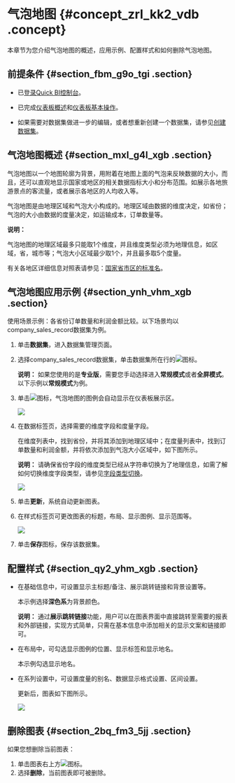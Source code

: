 # 气泡地图 {#concept_zrl_kk2_vdb .concept}

本章节为您介绍气泡地图的概述，应用示例、配置样式和如何删除气泡地图。

## 前提条件 {#section_fbm_g9o_tgi .section}

-   已[登录Quick BI控制台](https://account.aliyun.com/login/mixlogin.htm?)。

-   已完成[仪表板概述](cn.zh-CN/用户指南/仪表板制作/仪表板概述.md#)和[仪表板基本操作](cn.zh-CN/用户指南/仪表板制作/仪表板基本操作/仪表板基本操作概述.md#)。
-   如果需要对数据集做进一步的编辑，或者想重新创建一个数据集，请参见[创建数据集](cn.zh-CN/用户指南/数据建模/管理数据集/创建数据集.md#)。

## 气泡地图概述 {#section_mxl_g4l_xgb .section}

气泡地图以一个地图轮廓为背景，用附着在地图上面的气泡来反映数据的大小，而且，还可以直观地显示国家或地区的相关数据指标大小和分布范围。如展示各地旅游景点的客流量，或者展示各地区的人均收入等。

气泡地图是由地理区域和气泡大小构成的。地理区域由数据的维度决定，如省份；气泡的大小由数据的度量决定，如运输成本，订单数量等。

**说明：** 

气泡地图的地理区域最多只能取1个维度，并且维度类型必须为地理信息，如区域，省，城市等；气泡大小区域最少取1个，并且最多取5个度量。

有关各地区详细信息对照表请参见：[国家省市区的标准名](http://docs-aliyun.cn-hangzhou.oss.aliyun-inc.com/assets/attach/128200/cn_zh/1564644494031/%E5%9B%BD%E5%AE%B6%E7%9C%81%E5%B8%82%E5%8C%BA%E7%9A%84%E6%A0%87%E5%87%86%E5%90%8D.xlsx)。

## 气泡地图应用示例 {#section_ynh_vhm_xgb .section}

使用场景示例：各省份订单数量和利润金额比较。以下场景均以company\_sales\_record数据集为例。

1.  单击**数据集**，进入数据集管理页面。
2.  选择company\_sales\_record数据集，单击数据集所在行的![](http://static-aliyun-doc.oss-cn-hangzhou.aliyuncs.com/assets/img/1068751/156820571659213_zh-CN.png)图标。

    **说明：** 如果您使用的是**专业版**，需要您手动选择进入**常规模式**或者**全屏模式**。以下示例以**常规模式**为例。

3.  单击![](http://static-aliyun-doc.oss-cn-hangzhou.aliyuncs.com/assets/img/9129/156820571660251_zh-CN.png)图标，气泡地图的图例会自动显示在仪表板展示区。

    ![](http://static-aliyun-doc.oss-cn-hangzhou.aliyuncs.com/assets/img/9129/156820571660252_zh-CN.png)

4.  在数据标签页，选择需要的维度字段和度量字段。

    在维度列表中，找到省份，并将其添加到地理区域中；在度量列表中，找到订单数量和利润金额，并将依次添加到气泡大小区域中，如下图所示。

    **说明：** 请确保省份字段的维度类型已经从字符串切换为了地理信息，如需了解如何切换维度字段类型，请参见[字段类型切换](cn.zh-CN/用户指南/数据建模/管理数据集/字段类型切换.md#)。

    ![](http://static-aliyun-doc.oss-cn-hangzhou.aliyuncs.com/assets/img/9129/15682057161713_zh-CN.png)

5.  单击**更新**，系统自动更新图表。
6.  在样式标签页可更改图表的标题，布局、显示图例、显示范围等。

    ![](http://static-aliyun-doc.oss-cn-hangzhou.aliyuncs.com/assets/img/9129/15682057171714_zh-CN.png)

7.  单击**保存**图标，保存该数据集。

## 配置样式 {#section_qy2_yhm_xgb .section}

-   在基础信息中，可设置显示主标题/备注、展示跳转链接和背景设置等。

    本示例选择**深色系**为背景颜色。

    **说明：** 通过**展示跳转链接**功能，用户可以在图表界面中直接跳转至需要的报表和外部链接，实现方式简单，只需在基本信息中添加相关的显示文案和链接即可。

-   在布局中，可勾选显示图例的位置、显示标签和显示地名。

    本示例勾选显示地名。

-   在系列设置中，可设置度量的别名、数据显示格式设置、区间设置。

    更新后，图表如下图所示。

    ![](http://static-aliyun-doc.oss-cn-hangzhou.aliyuncs.com/assets/img/9129/15682057171715_zh-CN.png)


## 删除图表 {#section_2bq_fm3_5jj .section}

如果您想删除当前图表：

1.  单击图表右上方![](http://static-aliyun-doc.oss-cn-hangzhou.aliyuncs.com/assets/img/1068751/156820571758783_zh-CN.png)图标。
2.  选择**删除**，当前图表即可被删除。

